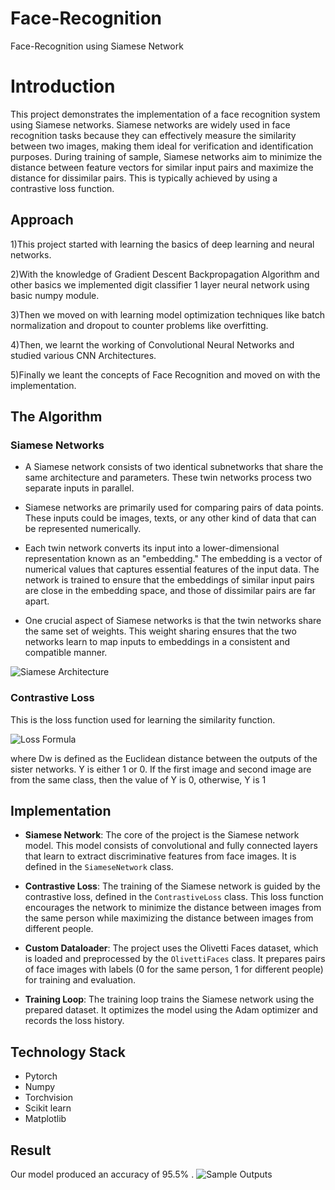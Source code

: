 # Face-Recognition
Face-Recognition using Siamese Network

# Introduction

This project demonstrates the implementation of a face recognition system using Siamese networks. Siamese networks are widely used in face recognition tasks because they can effectively measure the similarity between two images, making them ideal for verification and identification purposes. During training of sample, Siamese networks aim to minimize the distance between feature vectors for similar input pairs and maximize the distance for dissimilar pairs. This is typically achieved by using a contrastive loss function.

## Approach

1)This project started with learning the basics of deep learning and neural networks.

2)With the knowledge of Gradient Descent Backpropagation Algorithm and other basics we implemented digit classifier 1 layer neural network using basic numpy module.

3)Then we moved on with learning model optimization techniques like batch normalization and dropout to counter problems like overfitting.

4)Then, we learnt the working of Convolutional Neural Networks and studied various CNN Architectures.

5)Finally we leant the concepts of Face Recognition and moved on with the implementation.

## The Algorithm

### Siamese Networks

* A Siamese network consists of two identical subnetworks that share the same architecture and parameters. These twin networks process two separate inputs in parallel.

* Siamese networks are primarily used for comparing pairs of data points. These inputs could be images, texts, or any other kind of data that can be represented numerically.

* Each twin network converts its input into a lower-dimensional representation known as an "embedding." The embedding is a vector of numerical values that captures essential features of the input data. The network is trained to ensure that the embeddings of similar input pairs are close in the embedding space, and those of dissimilar pairs are far apart.

* One crucial aspect of Siamese networks is that the twin networks share the same set of weights. This weight sharing ensures that the two networks learn to map inputs to embeddings in a consistent and compatible manner.

![Siamese Architecture](https://miro.medium.com/v2/resize:fit:1400/format:webp/1*hBJRs10uBc9a2Ol10N-jlg.png)

### Contrastive Loss
This is the loss function used for learning the similarity function.

![Loss Formula](https://miro.medium.com/v2/resize:fit:1400/format:webp/0*QE2ccvCNw6HOW85e.png)

where Dw is defined as the Euclidean distance between the outputs of the sister networks.
Y is either 1 or 0. If the first image and second image are from the same class, then the value of Y is 0, otherwise, Y is 1

## Implementation

- **Siamese Network**: The core of the project is the Siamese network model. This model consists of convolutional and fully connected layers that learn to extract discriminative features from face images. It is defined in the `SiameseNetwork` class.

- **Contrastive Loss**: The training of the Siamese network is guided by the contrastive loss, defined in the `ContrastiveLoss` class. This loss function encourages the network to minimize the distance between images from the same person while maximizing the distance between images from different people.

- **Custom Dataloader**: The project uses the Olivetti Faces dataset, which is loaded and preprocessed by the `OlivettiFaces` class. It prepares pairs of face images with labels (0 for the same person, 1 for different people) for training and evaluation.

- **Training Loop**: The training loop trains the Siamese network using the prepared dataset. It optimizes the model using the Adam optimizer and records the loss history.
 
## Technology Stack

* Pytorch
* Numpy
* Torchvision
* Scikit learn
* Matplotlib

## Result

Our model produced an accuracy of 95.5% .
![Sample Outputs](https://cdn.discordapp.com/attachments/1116080374360055923/1161292020875276348/face_rec.jpg?ex=6537c479&is=65254f79&hm=7986582a3a9349f8927abc5623c5e2846abb71c3b34897a085f2894ca0eb0568&)
